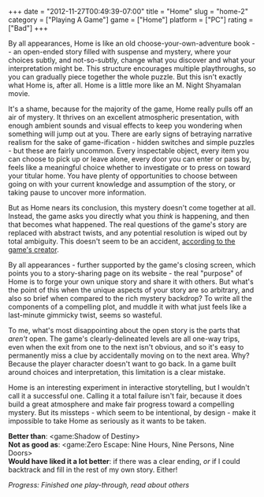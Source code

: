 +++
date = "2012-11-27T00:49:39-07:00"
title = "Home"
slug = "home-2"
category = ["Playing A Game"]
game = ["Home"]
platform = ["PC"]
rating = ["Bad"]
+++

By all appearances, Home is like an old choose-your-own-adventure book -- an open-ended story filled with suspense and mystery, where your choices subtly, and not-so-subtly, change what you discover and what your interpretation might be.  This structure encourages multiple playthroughs, so you can gradually piece together the whole puzzle.  But this isn't exactly what Home is, after all.  Home is a little more like an M. Night Shyamalan movie.

It's a shame, because for the majority of the game, Home really pulls off an air of mystery.  It thrives on an excellent atmospheric presentation, with enough ambient sounds and visual effects to keep you wondering when something will jump out at you.  There are early signs of betraying narrative realism for the sake of game-ification - hidden switches and simple puzzles - but these are fairly uncommon.  Every inspectable object, every item you can choose to pick up or leave alone, every door you can enter or pass by, feels like a meaningful choice whether to investigate or to press on toward your titular home.  You have plenty of opportunities to choose between going on with your current knowledge and assumption of the story, or taking pause to uncover more information.

But as Home nears its conclusion, this mystery doesn't come together at all.  Instead, the game asks you directly what you <i>think</i> is happening, and then that becomes what happened.  The real questions of the game's story are replaced with abstract twists, and any potential resolution is wiped out by total ambiguity.  This doesn't seem to be an accident, <a href="http://steamcommunity.com/app/215670/discussions/0/864944663000733194/#c864948030080220666">according to the game's creator</a>.

By all appearances - further supported by the game's closing screen, which points you to a story-sharing page on its website - the real "purpose" of Home is to forge your own unique story and share it with others.  But what's the point of this when the unique aspects of your story are so arbitrary, and also so brief when compared to the rich mystery backdrop?  To write all the components of a compelling plot, and muddle it with what just feels like a last-minute gimmicky twist, seems so wasteful.

To me, what's most disappointing about the open story is the parts that <i>aren't</i> open.  The game's clearly-delineated levels are all one-way trips, even when the exit from one to the next isn't obvious, and so it's easy to permanently miss a clue by accidentally moving on to the next area.  Why?  Because the player character doesn't want to go back.  In a game built around choices and interpretation, this limitation is a clear mistake.

Home is an interesting experiment in interactive storytelling, but I wouldn't call it a successful one.  Calling it a total failure isn't fair, because it does build a great atmosphere and make fair progress toward a compelling mystery.  But its missteps - which seem to be intentional, by design - make it impossible to take Home as seriously as it wants to be taken.

<b>Better than</b>: <game:Shadow of Destiny>  
<b>Not as good as</b>: <game:Zero Escape: Nine Hours, Nine Persons, Nine Doors>  
<b>Would have liked it a lot better</b>: if there was a clear ending, <i>or</i> if I could backtrack and fill in the rest of my own story.  Either!

<i>Progress: Finished one play-through, read about others</i>